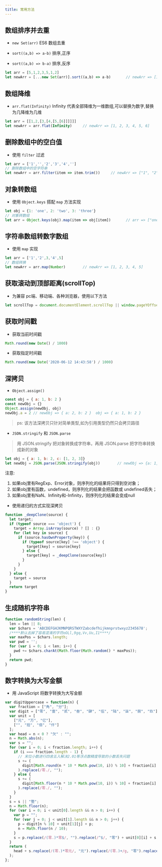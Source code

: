 ```yaml
---
title: 常用方法
---
```


## 数组排序并去重

- `new Set(arr)` ES6 数组去重

- `sort((a,b) => a-b)` 排序,正序

- `sort((a,b) => b-a)` 排序,反序

```js
let arr = [5,1,2,3,5,1,2]
let newArr = [...new Set(arr)].sort((a,b) => a-b)		// newArr => [1, 2, 3, 5]
```

## 数组降维

- `arr.flat(Infinity)` Infinity 代表全部降维为一维数组,可以替换为数字,替换为几降维为几维	

```js
let arr = [[1,2,[3,[4,[5,[6]]]]]]
let newArr = arr.flat(Infinity)		// newArr => [1, 2, 3, 4, 5, 6]
```

## 删除数组中的空白值

- 使用 `filter` 过滤

```js
let arr = ['1','','2','3','4','']
// 删除数组中的空字符串
let newArr = arr.filter(item => item.trim())	 // newArr => ["1", "2", "3", "4"]
```

## 对象转数组

- 使用 `Object.keys` 搭配 `map` 方法实现

```js
let obj = {1: 'one', 2: 'two', 3: 'three'}
// 对象转数组
let arr = Object.keys(obj).map(item => obj[item])		// arr => ["one", "two", "three"]
```

## 字符串数组转数字数组

- 使用 `map` 实现

```js
let arr = ['1','2',3,'4',5]
// 数组转换
let newArr = arr.map(Number)		// newArr => [1, 2, 3, 4, 5]
```

## 获取滚动到顶部距离(scrollTop)

- 为兼容 pc端、移动端、各种浏览器，使用以下方法

```js
let scrollTop = document.documentElement.scrollTop || window.pageYOffset || document.body.scrollTop
```

## 获取时间戳

- 获取当前时间戳

```js
Math.round(new Date() / 1000)
```

- 获取指定时间戳

```js
Math.round(new Date('2020-06-12 14:43:58') / 1000)
```

## 深拷贝

- `Object.assign()`

```js
const obj = { a: 1, b: 2 }
const newObj = {}
Object.assign(newObj, obj)
newObj.a = 2 // newObj => { a: 2, b: 2 }  obj => { a: 1, b: 2 }
```

> ps: 该方法深拷贝只针对简单类型,如为引用类型仍然只会拷贝路径

- `JSON.stringify` 和 `JSON.parse`

> 用 JSON.stringify 把对象转换成字符串，再用 JSON.parse 把字符串转换成新的对象

```js
let obj = { a: 1, b: 2, c: [1, 2, 3]}
let newObj = JSON.parse(JSON.stringify(obj))		// newObj => {a: 1, b: 2, c: [1, 2, 3]}
```

注意: 

1. 如果obj里有RegExp、Error对象，则序列化的结果将只得到空对象；
2. 如果obj里有函数，undefined，则序列化的结果会把函数或 undefined丢失；
3. 如果obj里有NaN、Infinity和-Infinity，则序列化的结果会变成null

- 使用递归的方式实现深拷贝

```js
function _deepClone(source) {
  let target;
  if (typeof source === 'object') {
    target = Array.isArray(source) ? [] : {}
    for (let key in source) {
      if (source.hasOwnProperty(key)) {
        if (typeof source[key] !== 'object') {
          target[key] = source[key]
        } else {
          target[key] = _deepClone(source[key])
        }
      }
    }
  } else {
    target = source
  }
  return target
}
```

## 生成随机字符串

```js
function randomString(len) {
  len = len || 8;
  var $chars = 'ABCDEFGHJKMNPQRSTWXYZabcdefhijkmnprstwxyz2345678';
  /****默认去掉了容易混淆的字符oOLl,9gq,Vv,Uu,I1****/
  var maxPos = $chars.length;
  var pwd = '';
  for (var i = 0; i < len; i++) {
    pwd += $chars.charAt(Math.floor(Math.random() * maxPos));
  }
  return pwd;
}
```

## 数字转换为大写金额

- 用 JavaScript 将数字转换为大写金额

```js
var digitUppercase = function(n) {
  var fraction = ["角", "分"];
  var digit = ["零", "壹", "贰", "叁", "肆", "伍", "陆", "柒", "捌", "玖"];
  var unit = [
    ["元", "万", "亿"],
    ["", "拾", "佰", "仟"]
  ];
  var head = n < 0 ? "欠" : "";
  n = Math.abs(n);
  var s = "";
  for (var i = 0; i < fraction.length; i++) {
    if (i === fraction.length - 1) {
      // 末位小数进行四舍五入解决2.01等浮点数精度导致的小数丢失问题
      s += (
        digit[Math.round(n * 10 * Math.pow(10, i)) % 10] + fraction[i]
      ).replace(/零./, "");
    } else {
      s += (
        digit[Math.floor(n * 10 * Math.pow(10, i)) % 10] + fraction[i]
      ).replace(/零./, "");
    }
  }
  s = s || "整";
  n = Math.floor(n);
  for (var i = 0; i < unit[0].length && n > 0; i++) {
    var p = "";
    for (var j = 0; j < unit[1].length && n > 0; j++) {
      p = digit[n % 10] + unit[1][j] + p;
      n = Math.floor(n / 10);
    }
    s = p.replace(/(零.)*零$/, "").replace(/^$/, "零") + unit[0][i] + s;
  }
  return (
    head + s.replace(/(零.)*零元/, "元").replace(/(零.)+/g, "零").replace(/^整$/, "零元整")
  );
};
```